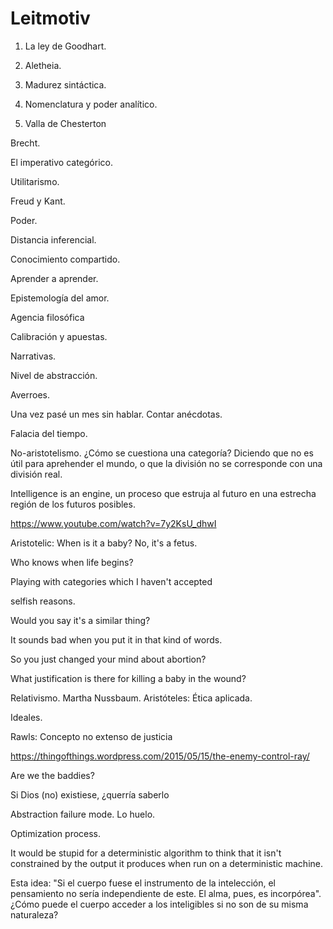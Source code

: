 # Leitmotiv

1. La ley de Goodhart.

2. Aletheia.

3. Madurez sintáctica.

4. Nomenclatura y poder analítico.

5. Valla de Chesterton

Brecht.

El imperativo categórico.

Utilitarismo.

Freud y Kant.

Poder.

Distancia inferencial.

Conocimiento compartido.

Aprender a aprender.

Epistemología del amor.

Agencia filosófica

Calibración y apuestas.

Narrativas.

Nivel de abstracción.

Averroes.

Una vez pasé un mes sin hablar. Contar anécdotas.

Falacia del tiempo.

No-aristotelismo. ¿Cómo se cuestiona una categoría? Diciendo que no es útil para aprehender el mundo, o que la división no se corresponde con una división real.

Intelligence is an engine, un proceso que estruja al futuro en una estrecha región de los futuros posibles.



https://www.youtube.com/watch?v=7y2KsU_dhwI

Aristotelic: When is it a baby? No, it's a fetus.

Who knows when life begins?

Playing with categories which I haven't accepted

selfish reasons.

Would you say it's a similar thing?

It sounds bad when you put it in that kind of words.

So you just changed your mind about abortion?

What justification is there for killing a baby in the wound? 



Relativismo. Martha Nussbaum. Aristóteles: Ética aplicada.

Ideales.

Rawls: Concepto no extenso de justicia

https://thingofthings.wordpress.com/2015/05/15/the-enemy-control-ray/

Are we the baddies?

Si Dios (no) existiese, ¿querría saberlo

Abstraction failure mode. Lo huelo.

Optimization process.



It would be stupid for a deterministic algorithm to think that it isn't constrained by the output it produces when run on a deterministic machine.

Esta idea: "Si el cuerpo fuese el instrumento de la intelección, el pensamiento no sería independiente de este. El alma, pues, es incorpórea". ¿Cómo puede el cuerpo acceder a los inteligibles si no son de su misma naturaleza?

